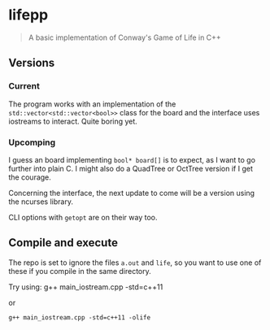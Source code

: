 # lifepp

> A basic implementation of Conway's Game of Life in C++


## Versions

### Current
The program works with an implementation of the `std::vector<std::vector<bool>>` class for the board and the interface uses iostreams to interact. Quite boring yet.

### Upcomping
I guess an board implementing `bool* board[]` is to expect, as I want to go further into plain C. I might also do a QuadTree or OctTree version if I get the courage.

Concerning the interface, the next update to come will be a version using the ncurses library.

CLI options with `getopt` are on their way too.


## Compile and execute

The repo is set to ignore the files `a.out` and `life`, so you want to use one of these if you compile in the same directory.

Try using:
    g++ main_iostream.cpp -std=c++11

or

    g++ main_iostream.cpp -std=c++11 -olife

